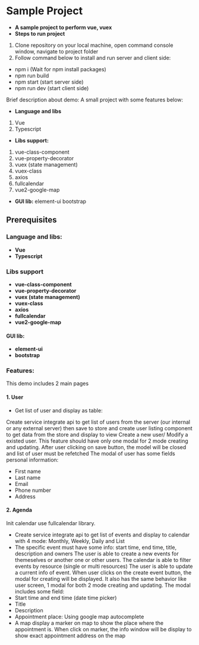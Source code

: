# Sample Project
* **A sample project to perform vue, vuex**
* **Steps to run project**
1. Clone repository on your local machine, open command console window, navigate to project folder
2. Follow command below to install and run server and client side: 
* npm i  (Wait for npm install packages)
* npm run build
* npm start (start server side)
* npm run dev (start client side)

Brief description about demo:
A small project with some features below:
* **Language and libs**

1. Vue
2. Typescript
* **Libs support:** 

1. vue-class-component
2. vue-property-decorator
3. vuex (state management)
4. vuex-class 
5. axios
6. fullcalendar
7. vue2-google-map
* **GUI lib:** 
element-ui
bootstrap
## Prerequisites
### Language and libs:
* **Vue**
* **Typescript**

### Libs support
* **vue-class-component**
* **vue-property-decorator**
* **vuex (state management)**
* **vuex-class** 
* **axios**
* **fullcalendar**
* **vue2-google-map**
#### GUI lib:
* **element-ui**
* **bootstrap**

### Features:
This demo includes 2 main pages
#### 1. User
+ Get list of user and display as table:

Create service integrate api to get list of users from the server (our internal or any external server) then save to store and create user listing component to get data from the store and display to view
Create a new user/ Modify a existed user. This feature should have only one modal for 2 mode creating and updating. After user clicking on save button, the model will be closed and list of user must be refetched
The modal of user has some fields personal information:
+ First name
+ Last name
+ Email
+ Phone number
+ Address
#### 2. Agenda

Init calendar use fullcalendar library.
+ Create service integrate api to get list of events and display to calendar with 4 mode: Monthly, Weekly, Daily and List
+ The specific event must have some info: start time, end time, title, description and owners
The user is able to create a new events for themeselves or another one or other users.
The calendar is able to filter events by resource (single or multi resources)
The user is able to update a current info of event.
When user clicks on the create event button, the modal for creating will be displayed. It also has the same behavior like user screen, 1 modal for both 2 mode creating and updating.
The modal includes some field:
+ Start time and end time (date time picker)
+ Title
+ Description
+ Appointment place: Using google map autocomplete
+ A map display a marker on map to show the place where the appointment is. When click on marker, the info window will be display to show exact appointment address on the map
